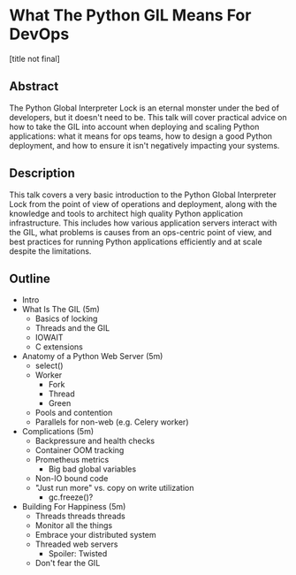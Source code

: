 # What The Python GIL Means For DevOps

[title not final]

## Abstract

The Python Global Interpreter Lock is an eternal monster under the bed of developers, but it doesn't need to be. This talk will cover practical advice on how to take the GIL into account when deploying and scaling Python applications: what it means for ops teams, how to design a good Python deployment, and how to ensure it isn't negatively impacting your systems. 

## Description

This talk covers a very basic introduction to the Python Global Interpreter Lock from the point of view of operations and deployment, along with the knowledge and tools to architect high quality Python application infrastructure. This includes how various application servers interact with the GIL, what problems is causes from an ops-centric point of view, and best practices for running Python applications efficiently and at scale despite the limitations.

## Outline

* Intro
* What Is The GIL (5m)
  * Basics of locking
  * Threads and the GIL
  * IOWAIT
  * C extensions
* Anatomy of a Python Web Server (5m)
  * select()
  * Worker
    * Fork
    * Thread
    * Green
  * Pools and contention
  * Parallels for non-web (e.g. Celery worker)
* Complications (5m)
  * Backpressure and health checks
  * Container OOM tracking
  * Prometheus metrics
    * Big bad global variables
  * Non-IO bound code
  * "Just run more" vs. copy on write utilization
    * gc.freeze()?
* Building For Happiness (5m)
  * Threads threads threads
  * Monitor all the things
  * Embrace your distributed system
  * Threaded web servers
    * Spoiler: Twisted
  * Don't fear the GIL